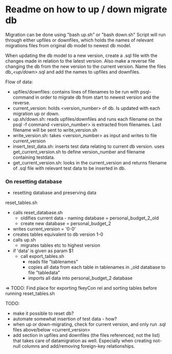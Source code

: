# Readme on how to up / down migrate db

Migration can be done using "bash up.sh" or "bash down.sh"
Script will run through either upfiles or downfiles, which holds
the names of relevant migrations files from original db
model to newest db model.

When updating the db model to a new version, create 
a .sql file with the changes made in relation to
the latest version. Also make a reverse file changing 
the db from the new version to the current version.
Name the files db_<version-number>_<up/down>_<version-number>.sql
and add the names to upfiles and downfiles.

Flow of data:
- upfiles/downfiles:
    contains lines of filenames to be run with psql-command in order to migrate db from start to newest version and the reverse.
- current_version:
    holds <version_number> of db. Is updated with each migration up or down.
- up.sh/down.sh: 
    reads upfiles/downfiles and runs each filename on the psql -f command
    <version_number> is extracted from filenames. Last filename will be sent to write_version.sh
- write_version.sh:
    takes <version_number> as input and writes to file current_version
- insert_test_data.sh:
    inserts test data relating to current db version.
    uses get_current_version.sh to define 
version_number and filename containing testdata.
- get_current_version.sh:
    looks in the current_version and returns filename 
of .sql file with relevant test data to be inserted 
in db.



### On resetting database
- resetting database and preserving data

reset_tables.sh
- calls reset_database.sh
  - oldifies current data - naming database = personal_budget_2_old
  - create new database = personal_budget_2
- writes current_version = '0-0'
- creates tables equivalent to db version 1-0
- calls up.sh
  - migrates tables etc to highest version
- if 'data' is given as param $1
  - call export_tables.sh
    - reads file "tablenames"
    - copies all data from each table in tablenames in _old 
database to file "tabledata"
    - imports all data into personal_budget_2 database

=> TODO: Find place for exporting fkeyCon rel and sorting tables 
before running reset_tables.sh



TODO:

- make it possible to reset db? 
- automate somewhat insertion of test data - how? 
- when up or down-migrating, check for current version, and only 
run .sql files above/below <current_version> 
- add section in upfiles and downfiles (the files 
referenced, not the list) that takes care of 
datamigration as well. Especially when creating 
not-null columns and add/removing foreign-key 
relationships.

